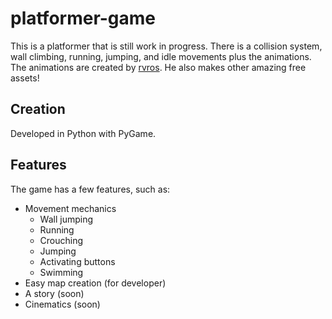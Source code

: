 # platformer-game
This is a platformer that is still work in progress.
There is a collision system, wall climbing, running, jumping, and idle movements plus the animations.
The animations are created by [rvros](https://rvros.itch.io/animated-pixel-hero). He also makes other amazing free assets!

## Creation
Developed in Python with PyGame.

## Features
The game has a few features, such as:
- Movement mechanics
    - Wall jumping
    - Running
    - Crouching
    - Jumping
    - Activating buttons
    - Swimming
- Easy map creation (for developer)
- A story (soon)
- Cinematics (soon)
